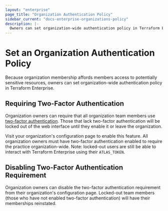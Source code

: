 ```yaml
---
layout: "enterprise"
page_title: "Organization Authentication Policy"
sidebar_current: "docs-enterprise-organizations-policy"
description: |-
  Owners can set organization-wide authentication policy in Terraform Enterprise.
---
```



# Set an Organization Authentication Policy

Because organization membership affords members access to potentially sensitive resources, owners can set organization-wide authentication policy in Terraform Enterprise.

## Requiring Two-Factor Authentication

Organization owners can require that all organization team members use [two-factor authentication](/docs/enterprise/user-accounts/authentication.html). Those that lack two-factor authentication will be locked out of the web interface until they enable it or leave the organization.

Visit your organization's configuration page to enable this feature. All organization owners must have two-factor authentication enabled to require the practice organization-wide. Note: locked-out users are still be able to interact with Terraform Enterprise using their `ATLAS_TOKEN`.

## Disabling Two-Factor Authentication Requirement

Organization owners can disable the two-factor authentication requirement from their organization's configuration page. Locked-out team members (those who have not enabled two-factor authentication) will have their memberships reinstated.

